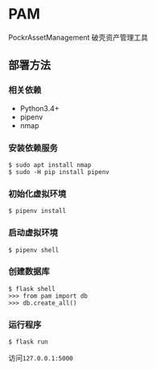 # PAM
PockrAssetManagement 破壳资产管理工具

## 部署方法
### 相关依赖
- Python3.4+
- pipenv
- nmap

### 安装依赖服务
```
$ sudo apt install nmap
$ sudo -H pip install pipenv
```

### 初始化虚拟环境
```
$ pipenv install 
```

### 启动虚拟环境
```
$ pipenv shell 
```

### 创建数据库
```
$ flask shell
>>> from pam import db
>>> db.create_all()
```

### 运行程序
```
$ flask run 
```

访问`127.0.0.1:5000`



